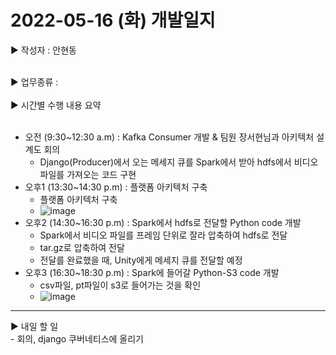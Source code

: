 <h1>2022-05-16 (화) 개발일지</h1>

▶ 작성자 : 안현동<br><br>

▶ 업무종류 : <br><br>
▶ 시간별 수행 내용 요약<br><br>
- 오전 (9:30~12:30 a.m) : Kafka Consumer 개발 & 팀원 장서현님과 아키텍처 설계도 회의
  - Django(Producer)에서 오는 메세지 큐를 Spark에서 받아 hdfs에서 비디오 파일를 가져오는 코드 구현
- 오후1 (13:30~14:30 p.m) : 플랫폼 아키텍처 구축
  - 플랫폼 아키텍처 구축
  - ![image](https://user-images.githubusercontent.com/81276472/168704033-5c8206af-f2f1-4900-90c8-c639999ab0d0.png)
- 오후2 (14:30~16:30 p.m) : Spark에서 hdfs로 전달할 Python code 개발
  - Spark에서 비디오 파일를 프레임 단위로 잘라 압축하여 hdfs로 전달
  - tar.gz로 압축하여 전달
  - 전달를 완료했을 때, Unity에게 메세지 큐를 전달할 예정
- 오후3 (16:30~18:30 p.m) : Spark에 들어갈 Python-S3 code 개발
  - csv파일, pt파일이 s3로 들어가는 것을 확인
  - ![image](https://user-images.githubusercontent.com/81276472/168703493-51ce62be-f5dd-4c76-b6ff-8879903e72db.png)
<hr>
▶ 내일 할 일<br>
- 회의, django 쿠버네티스에 올리기


